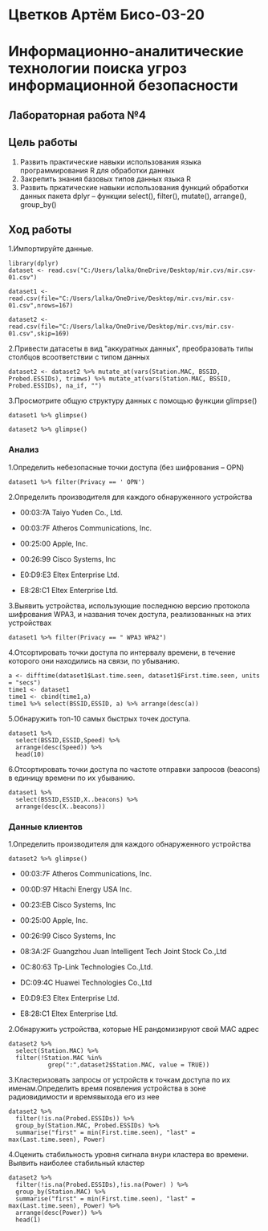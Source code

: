 # Цветков Артём Бисо-03-20

# Информационно-аналитические технологии поиска угроз информационной безопасности

## Лабораторная работа №4

## Цель работы

1.  Развить практические навыки использования языка программирования R
    для обработки данных
2.  Закрепить знания базовых типов данных языка R
3.  Развить пркатические навыки использования функций обработки данных
    пакета dplyr – функции select(), filter(), mutate(), arrange(),
    group_by()
    
## Ход работы

1.Импортируйте данные.

```{r}
library(dplyr)
dataset <- read.csv("C:/Users/lalka/OneDrive/Desktop/mir.cvs/mir.csv-01.csv")
```

```{r}
dataset1 <- read.csv(file="C:/Users/lalka/OneDrive/Desktop/mir.cvs/mir.csv-01.csv",nrows=167)
```

```{r}
dataset2 <- read.csv(file="C:/Users/lalka/OneDrive/Desktop/mir.cvs/mir.csv-01.csv",skip=169)
```

2.Привести датасеты в вид "аккуратных данных", преобразовать типы столбцов всоответствии с типом данных

```{r}
dataset2 <- dataset2 %>% mutate_at(vars(Station.MAC, BSSID, Probed.ESSIDs), trimws) %>% mutate_at(vars(Station.MAC, BSSID, Probed.ESSIDs), na_if, "")
```

3.Просмотрите общую структуру данных с помощью функции glimpse()

```{r}
dataset1 %>% glimpse()
```

```{r}
dataset2 %>% glimpse()
```
### Анализ

1.Определить небезопасные точки доступа (без шифрования – OPN)

```{r}
dataset1 %>% filter(Privacy == ' OPN')
```

2.Определить производителя для каждого обнаруженного устройства

-   00:03:7A Taiyo Yuden Co., Ltd.

-   00:03:7F Atheros Communications, Inc.

-   00:25:00 Apple, Inc.

-   00:26:99 Cisco Systems, Inc

-   E0:D9:E3 Eltex Enterprise Ltd.

-   E8:28:C1 Eltex Enterprise Ltd.

3.Выявить устройства, использующие последнюю версию протокола шифрования WPA3, и названия точек доступа, реализованных на этих устройствах

```{r}
dataset1 %>% filter(Privacy == " WPA3 WPA2")
```

4.Отсортировать точки доступа по интервалу времени, в течение которого они находились на связи, по убыванию.

```{r}
a <- difftime(dataset1$Last.time.seen, dataset1$First.time.seen, units = "secs")
time1 <- dataset1
time1 <- cbind(time1,a)
time1 %>% select(BSSID,ESSID, a) %>% arrange(desc(a))
```

5.Обнаружить топ-10 самых быстрых точек доступа.

```{r}
dataset1 %>% 
  select(BSSID,ESSID,Speed) %>% 
  arrange(desc(Speed)) %>% 
  head(10)
```

6.Отсортировать точки доступа по частоте отправки запросов (beacons) в единицу времени по их убыванию.

```{r}
dataset1 %>% 
  select(BSSID,ESSID,X..beacons) %>% 
  arrange(desc(X..beacons))
```

### Данные клиентов

1.Определить производителя для каждого обнаруженного устройства

```{r}
dataset2 %>% glimpse()
```

-   00:03:7F Atheros Communications, Inc.

-   00:0D:97 Hitachi Energy USA Inc.

-   00:23:EB Cisco Systems, Inc

-   00:25:00 Apple, Inc.

-   00:26:99 Cisco Systems, Inc

-   08:3A:2F Guangzhou Juan Intelligent Tech Joint Stock Co.,Ltd

-   0C:80:63 Tp-Link Technologies Co.,Ltd.

-   DC:09:4C Huawei Technologies Co.,Ltd

-   E0:D9:E3 Eltex Enterprise Ltd.

-   E8:28:C1 Eltex Enterprise Ltd.

2.Обнаружить устройства, которые НЕ рандомизируют свой MAC адрес

```{r}
dataset2 %>% 
  select(Station.MAC) %>% 
  filter(!Station.MAC %in% 
           grep(":",dataset2$Station.MAC, value = TRUE))
```

3.Кластеризовать запросы от устройств к точкам доступа по их именам.Определить время появления устройства в зоне радиовидимости и времявыхода его из нее

```{r}
dataset2 %>% 
  filter(!is.na(Probed.ESSIDs)) %>% 
  group_by(Station.MAC, Probed.ESSIDs) %>%  
  summarise("first" = min(First.time.seen), "last" = max(Last.time.seen), Power)
```

4.Оценить стабильность уровня сигнала внури кластера во времени. Выявить наиболее стабильный кластер

```{r}
dataset2 %>% 
  filter(!is.na(Probed.ESSIDs),!is.na(Power) ) %>% 
  group_by(Station.MAC) %>%  
  summarise("first" = min(First.time.seen), "last" = max(Last.time.seen), Power) %>% 
  arrange(desc(Power)) %>% 
  head(1)
```
